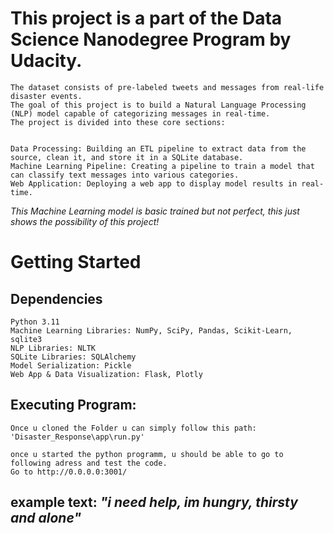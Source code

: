 
# This project is a part of the Data Science Nanodegree Program by Udacity. 
    The dataset consists of pre-labeled tweets and messages from real-life disaster events. 
    The goal of this project is to build a Natural Language Processing (NLP) model capable of categorizing messages in real-time.
    The project is divided into these core sections:
    
    
    Data Processing: Building an ETL pipeline to extract data from the source, clean it, and store it in a SQLite database.
    Machine Learning Pipeline: Creating a pipeline to train a model that can classify text messages into various categories.
    Web Application: Deploying a web app to display model results in real-time.

*This Machine Learning model is basic trained but not perfect, this just shows the possibility of this project!*


# Getting Started

## Dependencies

    Python 3.11
    Machine Learning Libraries: NumPy, SciPy, Pandas, Scikit-Learn, sqlite3
    NLP Libraries: NLTK
    SQLite Libraries: SQLAlchemy
    Model Serialization: Pickle
    Web App & Data Visualization: Flask, Plotly


## Executing Program:

    Once u cloned the Folder u can simply follow this path:
    'Disaster_Response\app\run.py'
    
    once u started the python programm, u should be able to go to following adress and test the code.
    Go to http://0.0.0.0:3001/

## example text: *"i need help, im hungry, thirsty and alone"*
